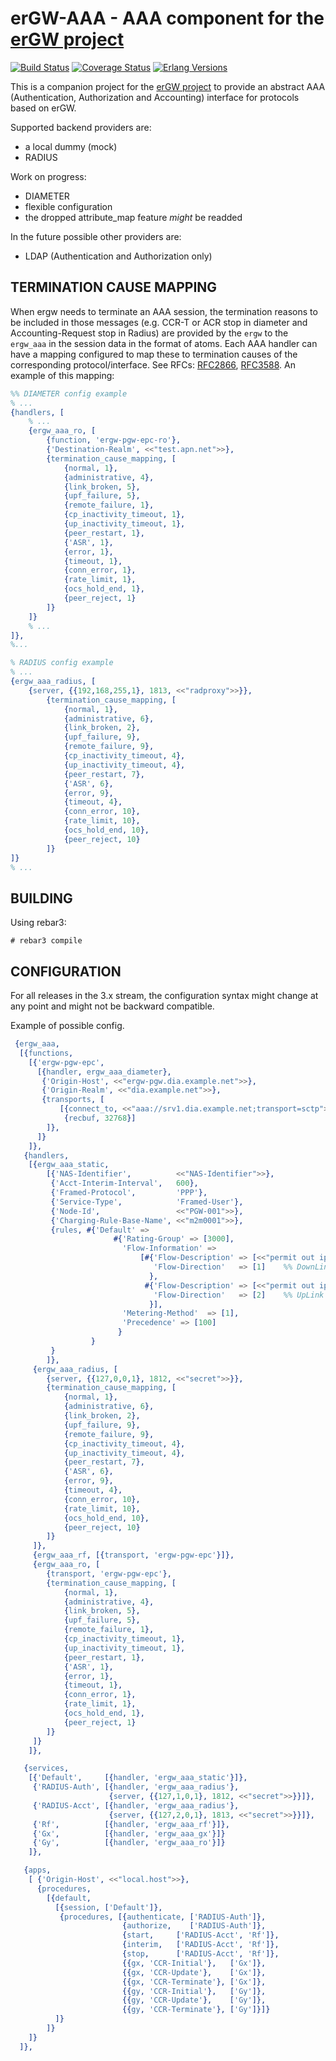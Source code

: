 erGW-AAA - AAA component for the [erGW project][1]
==================================================
[![Build Status][gh badge]][gh]
[![Coverage Status][coveralls badge]][coveralls]
[![Erlang Versions][erlang version badge]][gh]

This is a companion project for the [erGW project][1] to provide an abstract
AAA (Authentication, Authorization and Accounting) interface for protocols
based on erGW.

Supported backend providers are:

* a local dummy (mock)
* RADIUS

Work on progress:

* DIAMETER
* flexible configuration
* the dropped attribute_map feature *might* be readded

In the future possible other providers are:

* LDAP (Authentication and Authorization only)

TERMINATION CAUSE MAPPING
-------------
When ergw needs to terminate an AAA session, the termination reasons to be included in those messages (e.g. CCR-T or ACR stop in diameter and Accounting-Request stop in Radius) are provided by the `ergw` to the `ergw_aaa` in the session data in the format of atoms. 
Each AAA handler can have a mapping configured to map these to termination causes of the corresponding protocol/interface.
See RFCs: [RFC2866](https://tools.ietf.org/html/rfc2866#section-5.10), [RFC3588](https://tools.ietf.org/html/rfc3588#section-8.15).
An example of this mapping:
```erlang
%% DIAMETER config example
% ...
{handlers, [
    % ...
    {ergw_aaa_ro, [
        {function, 'ergw-pgw-epc-ro'},
        {'Destination-Realm', <<"test.apn.net">>},
        {termination_cause_mapping, [
            {normal, 1},           
            {administrative, 4}, 
            {link_broken, 5},      
            {upf_failure, 5},      
            {remote_failure, 1},   
            {cp_inactivity_timeout, 1},
            {up_inactivity_timeout, 1},
            {peer_restart, 1},
            {'ASR', 1},
            {error, 1},
            {timeout, 1},
            {conn_error, 1},
            {rate_limit, 1},
            {ocs_hold_end, 1},
            {peer_reject, 1}
        ]}
    ]}
    % ...
]},
%...
```
```erlang
% RADIUS config example
% ...
{ergw_aaa_radius, [
    {server, {{192,168,255,1}, 1813, <<"radproxy">>}},
        {termination_cause_mapping, [
            {normal, 1},
            {administrative, 6},
            {link_broken, 2},
            {upf_failure, 9},
            {remote_failure, 9},
            {cp_inactivity_timeout, 4},
            {up_inactivity_timeout, 4},
            {peer_restart, 7},
            {'ASR', 6},
            {error, 9},
            {timeout, 4},
            {conn_error, 10},
            {rate_limit, 10},
            {ocs_hold_end, 10},
            {peer_reject, 10}
        ]}
]}
% ...
```

BUILDING
--------

Using rebar3:

    # rebar3 compile

CONFIGURATION
-------------

For all releases in the 3.x stream, the configuration syntax might change at
any point and might not be backward compatible.

Example of possible config.

```erlang
 {ergw_aaa,
  [{functions,
    [{'ergw-pgw-epc',
      [{handler, ergw_aaa_diameter},
       {'Origin-Host', <<"ergw-pgw.dia.example.net">>},
       {'Origin-Realm', <<"dia.example.net">>},
       {transports, [
           [{connect_to, <<"aaa://srv1.dia.example.net;transport=sctp">>},
            {recbuf, 32768}]
        ]},
      ]}
    ]},
   {handlers,
    [{ergw_aaa_static,
        [{'NAS-Identifier',          <<"NAS-Identifier">>},
         {'Acct-Interim-Interval',   600},
         {'Framed-Protocol',         'PPP'},
         {'Service-Type',            'Framed-User'},
         {'Node-Id',                 <<"PGW-001">>},
         {'Charging-Rule-Base-Name', <<"m2m0001">>},
         {rules, #{'Default' =>
                       #{'Rating-Group' => [3000],
                         'Flow-Information' =>
                             [#{'Flow-Description' => [<<"permit out ip from any to assigned">>],
                                'Flow-Direction'   => [1]    %% DownLink
                               },
                              #{'Flow-Description' => [<<"permit out ip from any to assigned">>],
                                'Flow-Direction'   => [2]    %% UpLink
                               }],
                         'Metering-Method'  => [1],
                         'Precedence' => [100]
                        }
                  }
         }
        ]},
     {ergw_aaa_radius, [
        {server, {{127,0,0,1}, 1812, <<"secret">>}},
        {termination_cause_mapping, [
            {normal, 1},
            {administrative, 6},
            {link_broken, 2},
            {upf_failure, 9},
            {remote_failure, 9},
            {cp_inactivity_timeout, 4},
            {up_inactivity_timeout, 4},
            {peer_restart, 7},
            {'ASR', 6},
            {error, 9},
            {timeout, 4},
            {conn_error, 10},
            {rate_limit, 10},
            {ocs_hold_end, 10},
            {peer_reject, 10}
        ]}
     ]},
     {ergw_aaa_rf, [{transport, 'ergw-pgw-epc'}]},
     {ergw_aaa_ro, [
        {transport, 'ergw-pgw-epc'},
        {termination_cause_mapping, [
            {normal, 1},           
            {administrative, 4}, 
            {link_broken, 5},      
            {upf_failure, 5},      
            {remote_failure, 1},   
            {cp_inactivity_timeout, 1},  
            {up_inactivity_timeout, 1},
            {peer_restart, 1},
            {'ASR', 1},
            {error, 1},
            {timeout, 1},
            {conn_error, 1},
            {rate_limit, 1},
            {ocs_hold_end, 1},
            {peer_reject, 1}
        ]}
     ]}
    ]},

   {services,
    [{'Default',     [{handler, 'ergw_aaa_static'}]},
     {'RADIUS-Auth', [{handler, 'ergw_aaa_radius'},
                      {server, {{127,1,0,1}, 1812, <<"secret">>}}]},
     {'RADIUS-Acct', [{handler, 'ergw_aaa_radius'},
                      {server, {{127,2,0,1}, 1813, <<"secret">>}}]},
     {'Rf',          [{handler, 'ergw_aaa_rf'}]},
     {'Gx',          [{handler, 'ergw_aaa_gx'}]}
     {'Gy',          [{handler, 'ergw_aaa_ro'}]}
    ]},

   {apps,
    [ {'Origin-Host', <<"local.host">>},
      {procedures,
        [{default,
          [{session, ['Default']},
           {procedures, [{authenticate, ['RADIUS-Auth']},
                         {authorize,    ['RADIUS-Auth']},
                         {start,     ['RADIUS-Acct', 'Rf']},
                         {interim,   ['RADIUS-Acct', 'Rf']},
                         {stop,      ['RADIUS-Acct', 'Rf']},
                         {{gx, 'CCR-Initial'},   ['Gx']},
                         {{gx, 'CCR-Update'},    ['Gx']},
                         {{gx, 'CCR-Terminate'}, ['Gx']},
                         {{gy, 'CCR-Initial'},   ['Gy']},
                         {{gy, 'CCR-Update'},    ['Gy']},
                         {{gy, 'CCR-Terminate'}, ['Gy']}]}
          ]}
        ]}
    ]}
  ]},
```

[1]: https://github.com/travelping/ergw

<!-- Badges -->
[gh]: https://github.com/travelping/ergw_aaa/actions/workflows/main.yml
[gh badge]: https://img.shields.io/github/workflow/status/travelping/ergw_aaa/CI?style=flat-square
[coveralls]: https://coveralls.io/github/travelping/ergw_aaa
[coveralls badge]: https://img.shields.io/coveralls/travelping/ergw_aaa/master.svg?style=flat-square
[erlang version badge]: https://img.shields.io/badge/erlang-20.3%20to%2024.0.2-blue.svg?style=flat-square
